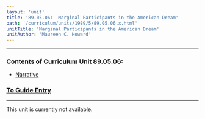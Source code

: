 ```yaml
---
layout: 'unit'
title: '89.05.06:  Marginal Participants in the American Dream'
path: '/curriculum/units/1989/5/89.05.06.x.html'
unitTitle: 'Marginal Participants in the American Dream'
unitAuthor: 'Maureen C. Howard'
---
```


<body>
<hr/>
 <h3>
  Contents of Curriculum Unit 89.05.06:
 </h3>
 <ul>
  <a href="#a">
   <li>
    Narrative
   </li>
  </a>
 </ul>
 <h3>
  <a href="../../../guides/1989/5/89.05.06.x.html">
   To Guide Entry
  </a>
 </h3>
<hr/>
 This unit is currently not available.

</body>
